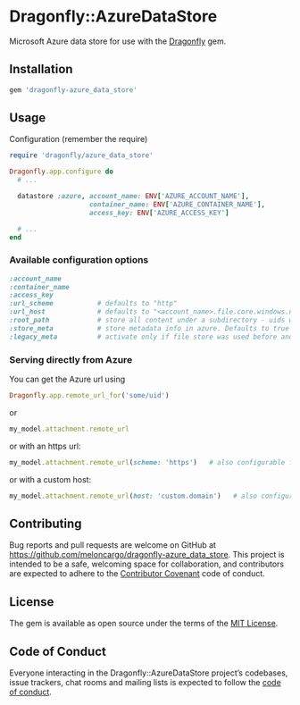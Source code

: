 # Dragonfly::AzureDataStore

Microsoft Azure data store for use with the
[Dragonfly](http://github.com/markevans/dragonfly) gem.

## Installation

```ruby
gem 'dragonfly-azure_data_store'
```

## Usage

Configuration (remember the require)

```ruby
require 'dragonfly/azure_data_store'

Dragonfly.app.configure do
  # ...

  datastore :azure, account_name: ENV['AZURE_ACCOUNT_NAME'],
                    container_name: ENV['AZURE_CONTAINER_NAME'],
                    access_key: ENV['AZURE_ACCESS_KEY']

  # ...
end
```

### Available configuration options

```ruby
:account_name
:container_name
:access_key
:url_scheme           # defaults to "http"
:url_host             # defaults to "<account_name>.file.core.windows.net"
:root_path            # store all content under a subdirectory - uids will be relative to this - defaults to nil
:store_meta           # store metadata info in azure. Defaults to true
:legacy_meta          # activate only if file store was used before and want to load old `.meta.yml` generated files migrated to azure storage.
```

### Serving directly from Azure

You can get the Azure url using

```ruby
Dragonfly.app.remote_url_for('some/uid')
```

or

```ruby
my_model.attachment.remote_url
```

or with an https url:

```ruby
my_model.attachment.remote_url(scheme: 'https')   # also configurable for all urls with 'url_scheme'
```

or with a custom host:

```ruby
my_model.attachment.remote_url(host: 'custom.domain')   # also configurable for all urls with 'url_host'
```

## Contributing

Bug reports and pull requests are welcome on GitHub at
https://github.com/meloncargo/dragonfly-azure_data_store. This project is
intended to be a safe, welcoming space for collaboration, and contributors are
expected to adhere to the [Contributor Covenant](http://contributor-covenant.org)
code of conduct.

## License

The gem is available as open source under the terms of the
[MIT License](https://opensource.org/licenses/MIT).

## Code of Conduct

Everyone interacting in the Dragonfly::AzureDataStore project’s codebases, issue
trackers, chat rooms and mailing lists is expected to follow the
[code of conduct](https://github.com/meloncargo/dragonfly-azure_data_store/blob/master/CODE_OF_CONDUCT.md).
